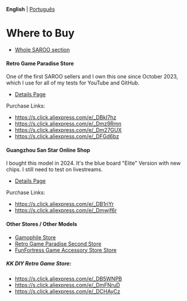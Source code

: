**English** | [Português](pt-br.md)

# Where to Buy

- [Whole SAROO section](https://s.click.aliexpress.com/e/_DlFTuT1)

#### Retro Game Paradise Store

One of the first SAROO sellers and I own this one since October 2023, which I use for all of my tests for YouTube and GitHub.

- [Details Page](../Cartridges/RetroGameParadiseStore/1.32F/README.md)

Purchase Links:

- https://s.click.aliexpress.com/e/_DBkI7hz
- https://s.click.aliexpress.com/e/_Dmz9Rmn
- https://s.click.aliexpress.com/e/_Dm27GUX
- https://s.click.aliexpress.com/e/_DFGd6bz

#### Guangzhou San Star Online Shop

I bought this model in 2024. It's the blue board "Elite" Version with new chips. I still need to test on livestreams.

- [Details Page](../Cartridges/GuangzhouSanStarOnlineShop/1.6/README.md)

Purchase Links:

- https://s.click.aliexpress.com/e/_DB1riYr
- https://s.click.aliexpress.com/e/_Dmwjf6r

#### Other Stores / Other Models

- [Gamophile Store](https://s.click.aliexpress.com/e/_DFolRYn)
- [Retro Game Paradise Second Store](https://s.click.aliexpress.com/e/_DD69TwH)
- [FunFortress Game Accessory Store Store](https://s.click.aliexpress.com/e/_DlwHcLF)

##### KK DIY Retro Game Store:

- https://s.click.aliexpress.com/e/_DB5WNPB
- https://s.click.aliexpress.com/e/_DmFNruD
- https://s.click.aliexpress.com/e/_DCHAyCz
